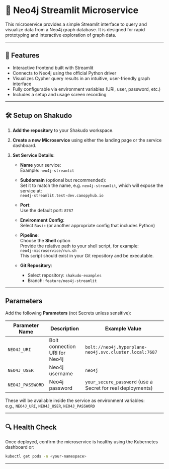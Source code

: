 # 🧠 Neo4j Streamlit Microservice

This microservice provides a simple Streamlit interface to query and visualize data from a Neo4j graph database. It is designed for rapid prototyping and interactive exploration of graph data.

---

## 🚀 Features

- Interactive frontend built with Streamlit
- Connects to Neo4j using the official Python driver
- Visualizes Cypher query results in an intuitive, user-friendly graph interface
- Fully configurable via environment variables (URI, user, password, etc.)
- Includes a setup and usage screen recording

---

## 🛠️ Setup on Shakudo

1. **Add the repository** to your Shakudo workspace.


2. **Create a new Microservice** using either the landing page or the service dashboard.

3. **Set Service Details**:

   - **Name** your service:  
     Example: `neo4j-streamlit`

   - **Subdomain** (optional but recommended):  
     Set it to match the name, e.g. `neo4j-streamlit`, which will expose the service at:  
     `neo4j-streamlit.test-dev.canopyhub.io`

   - **Port**:  
     Use the default port: `8787`

   - **Environment Config**:  
     Select `Basic` (or another appropriate config that includes Python)

   - **Pipeline**:  
     Choose the **Shell** option  
     Provide the relative path to your shell script, for example:  
     `neo4j-microservice/run.sh`  
     This script should exist in your Git repository and be executable.

   - **Git Repository**:
     - Select repository: `shakudo-examples`
     - Branch: `feature/neo4j-streamlit`


---

## Parameters

Add the following **Parameters** (not Secrets unless sensitive):

| Parameter Name   | Description                   | Example Value                                                  |
|------------------|-------------------------------|----------------------------------------------------------------|
| `NEO4J_URI`       | Bolt connection URI for Neo4j | `bolt://neo4j.hyperplane-neo4j.svc.cluster.local:7687`         |
| `NEO4J_USER`      | Neo4j username                | `neo4j`                                                        |
| `NEO4J_PASSWORD`  | Neo4j password                | `your_secure_password` (use a Secret for real deployments)     |

These will be available inside the service as environment variables:  
e.g., `NEO4J_URI`, `NEO4J_USER`, `NEO4J_PASSWORD`


---

## 🔍 Health Check

Once deployed, confirm the microservice is healthy using the Kubernetes dashboard or:

```bash
kubectl get pods -n <your-namespace>
```

---
